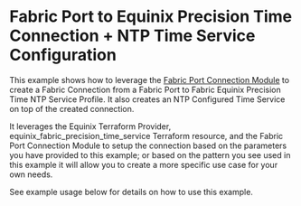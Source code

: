 # Fabric Port to Equinix Precision Time Connection + NTP Time Service Configuration

This example shows how to leverage the [Fabric Port Connection Module](https://registry.terraform.io/modules/equinix/fabric/equinix/latest/submodules/port-connection)
to create a Fabric Connection from a Fabric Port to Fabric Equinix Precision Time NTP Service Profile.
It also creates an NTP Configured Time Service on top of the created connection.

It leverages the Equinix Terraform Provider, equinix_fabric_precision_time_service Terraform resource, and the Fabric Port Connection
Module to setup the connection based on the parameters you have provided to this example; or based on the pattern
you see used in this example it will allow you to create a more specific use case for your own needs.

See example usage below for details on how to use this example.

<!-- BEGIN_TF_DOCS -->
<!-- END_TF_DOCS -->
